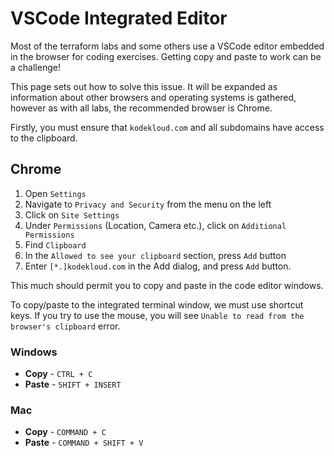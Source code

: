 # VSCode Integrated Editor

Most of the terraform labs and some others use a VSCode editor embedded in the browser for coding exercises. Getting copy and paste to work can be a challenge!

This page sets out how to solve this issue. It will be expanded as information about other browsers and operating systems is gathered, however as with all labs, the recommended browser is Chrome.

Firstly, you must ensure that `kodekloud.com` and all subdomains have access to the clipboard.

## Chrome

1. Open `Settings`
1. Navigate to `Privacy and Security` from the menu on the left
1. Click on `Site Settings`
1. Under `Permissions` (Location, Camera etc.), click on `Additional Permissions`
1. Find `Clipboard`
1. In the `Allowed to see your clipboard` section, press `Add` button
1. Enter `[*.]kodekloud.com` in the Add dialog, and press `Add` button.

This much should permit you to copy and paste in the code editor windows.

To copy/paste to the integrated terminal window, we must use shortcut keys. If you try to use the mouse, you will see `Unable to read from the browser's clipboard` error.

### Windows

* **Copy** - `CTRL + C`
* **Paste** - `SHIFT + INSERT`

### Mac

* **Copy** - `COMMAND + C`
* **Paste** - `COMMAND + SHIFT + V`

